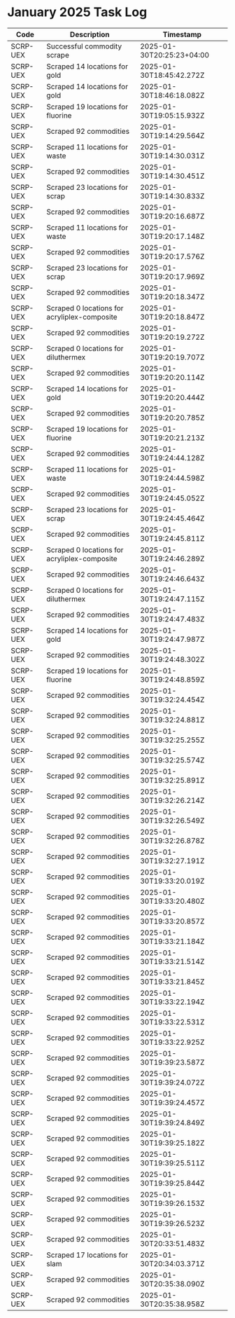 # January 2025 Task Log

| Code       | Description               | Timestamp           |
|------------|---------------------------|---------------------|
| SCRP-UEX   | Successful commodity scrape | 2025-01-30T20:25:23+04:00 |
| SCRP-UEX | Scraped 14 locations for gold | 2025-01-30T18:45:42.272Z |
| SCRP-UEX | Scraped 14 locations for gold | 2025-01-30T18:46:18.082Z |
| SCRP-UEX | Scraped 19 locations for fluorine | 2025-01-30T19:05:15.932Z |
| SCRP-UEX | Scraped 92 commodities | 2025-01-30T19:14:29.564Z |
| SCRP-UEX | Scraped 11 locations for waste | 2025-01-30T19:14:30.031Z |
| SCRP-UEX | Scraped 92 commodities | 2025-01-30T19:14:30.451Z |
| SCRP-UEX | Scraped 23 locations for scrap | 2025-01-30T19:14:30.833Z |
| SCRP-UEX | Scraped 92 commodities | 2025-01-30T19:20:16.687Z |
| SCRP-UEX | Scraped 11 locations for waste | 2025-01-30T19:20:17.148Z |
| SCRP-UEX | Scraped 92 commodities | 2025-01-30T19:20:17.576Z |
| SCRP-UEX | Scraped 23 locations for scrap | 2025-01-30T19:20:17.969Z |
| SCRP-UEX | Scraped 92 commodities | 2025-01-30T19:20:18.347Z |
| SCRP-UEX | Scraped 0 locations for acryliplex-composite | 2025-01-30T19:20:18.847Z |
| SCRP-UEX | Scraped 92 commodities | 2025-01-30T19:20:19.272Z |
| SCRP-UEX | Scraped 0 locations for diluthermex | 2025-01-30T19:20:19.707Z |
| SCRP-UEX | Scraped 92 commodities | 2025-01-30T19:20:20.114Z |
| SCRP-UEX | Scraped 14 locations for gold | 2025-01-30T19:20:20.444Z |
| SCRP-UEX | Scraped 92 commodities | 2025-01-30T19:20:20.785Z |
| SCRP-UEX | Scraped 19 locations for fluorine | 2025-01-30T19:20:21.213Z |
| SCRP-UEX | Scraped 92 commodities | 2025-01-30T19:24:44.128Z |
| SCRP-UEX | Scraped 11 locations for waste | 2025-01-30T19:24:44.598Z |
| SCRP-UEX | Scraped 92 commodities | 2025-01-30T19:24:45.052Z |
| SCRP-UEX | Scraped 23 locations for scrap | 2025-01-30T19:24:45.464Z |
| SCRP-UEX | Scraped 92 commodities | 2025-01-30T19:24:45.811Z |
| SCRP-UEX | Scraped 0 locations for acryliplex-composite | 2025-01-30T19:24:46.289Z |
| SCRP-UEX | Scraped 92 commodities | 2025-01-30T19:24:46.643Z |
| SCRP-UEX | Scraped 0 locations for diluthermex | 2025-01-30T19:24:47.115Z |
| SCRP-UEX | Scraped 92 commodities | 2025-01-30T19:24:47.483Z |
| SCRP-UEX | Scraped 14 locations for gold | 2025-01-30T19:24:47.987Z |
| SCRP-UEX | Scraped 92 commodities | 2025-01-30T19:24:48.302Z |
| SCRP-UEX | Scraped 19 locations for fluorine | 2025-01-30T19:24:48.859Z |
| SCRP-UEX | Scraped 92 commodities | 2025-01-30T19:32:24.454Z |
| SCRP-UEX | Scraped 92 commodities | 2025-01-30T19:32:24.881Z |
| SCRP-UEX | Scraped 92 commodities | 2025-01-30T19:32:25.255Z |
| SCRP-UEX | Scraped 92 commodities | 2025-01-30T19:32:25.574Z |
| SCRP-UEX | Scraped 92 commodities | 2025-01-30T19:32:25.891Z |
| SCRP-UEX | Scraped 92 commodities | 2025-01-30T19:32:26.214Z |
| SCRP-UEX | Scraped 92 commodities | 2025-01-30T19:32:26.549Z |
| SCRP-UEX | Scraped 92 commodities | 2025-01-30T19:32:26.878Z |
| SCRP-UEX | Scraped 92 commodities | 2025-01-30T19:32:27.191Z |
| SCRP-UEX | Scraped 92 commodities | 2025-01-30T19:33:20.019Z |
| SCRP-UEX | Scraped 92 commodities | 2025-01-30T19:33:20.480Z |
| SCRP-UEX | Scraped 92 commodities | 2025-01-30T19:33:20.857Z |
| SCRP-UEX | Scraped 92 commodities | 2025-01-30T19:33:21.184Z |
| SCRP-UEX | Scraped 92 commodities | 2025-01-30T19:33:21.514Z |
| SCRP-UEX | Scraped 92 commodities | 2025-01-30T19:33:21.845Z |
| SCRP-UEX | Scraped 92 commodities | 2025-01-30T19:33:22.194Z |
| SCRP-UEX | Scraped 92 commodities | 2025-01-30T19:33:22.531Z |
| SCRP-UEX | Scraped 92 commodities | 2025-01-30T19:33:22.925Z |
| SCRP-UEX | Scraped 92 commodities | 2025-01-30T19:39:23.587Z |
| SCRP-UEX | Scraped 92 commodities | 2025-01-30T19:39:24.072Z |
| SCRP-UEX | Scraped 92 commodities | 2025-01-30T19:39:24.457Z |
| SCRP-UEX | Scraped 92 commodities | 2025-01-30T19:39:24.849Z |
| SCRP-UEX | Scraped 92 commodities | 2025-01-30T19:39:25.182Z |
| SCRP-UEX | Scraped 92 commodities | 2025-01-30T19:39:25.511Z |
| SCRP-UEX | Scraped 92 commodities | 2025-01-30T19:39:25.844Z |
| SCRP-UEX | Scraped 92 commodities | 2025-01-30T19:39:26.153Z |
| SCRP-UEX | Scraped 92 commodities | 2025-01-30T19:39:26.523Z |
| SCRP-UEX | Scraped 92 commodities | 2025-01-30T20:33:51.483Z |
| SCRP-UEX | Scraped 17 locations for slam | 2025-01-30T20:34:03.371Z |
| SCRP-UEX | Scraped 92 commodities | 2025-01-30T20:35:38.090Z |
| SCRP-UEX | Scraped 92 commodities | 2025-01-30T20:35:38.958Z |
